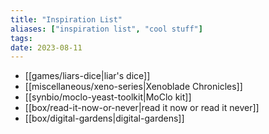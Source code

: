 ```yaml
---
title: "Inspiration List"
aliases: ["inspiration list", "cool stuff"]
tags:
date: 2023-08-11
---
```


- [[games/liars-dice|liar's dice]]
- [[miscellaneous/xeno-series|Xenoblade Chronicles]]
- [[synbio/moclo-yeast-toolkit|MoClo kit]]
- [[box/read-it-now-or-never|read it now or read it never]]
- [[box/digital-gardens|digital-gardens]]